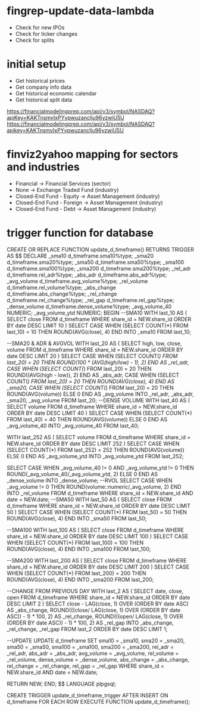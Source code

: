 # fingrep-update-data-lambda
* Check for new IPOs
* Check for ticker changes 
* Check for splits

# initial setup
* Get historical prices
* Get company info data
* Get historical economic calendar
* Get historical split data

https://financialmodelingprep.com/api/v3/symbol/NASDAQ?apiKey=KAKTnsmvIxPYvpwuzancIju96yzwiU5U
https://financialmodelingprep.com/api/v3/symbol/NASDAQ?apikey=KAKTnsmvIxPYvpwuzancIju96yzwiU5U


# finviz2yahoo mapping for sectors and industries
* Financial -> Financial Services (sector)
* None -> Exchange Traded Fund (industry)
* Closed-End Fund - Equity -> Asset Management (industry)
* Closed-End Fund - Foreign -> Asset Management (industry)
* Closed-End Fund - Debt -> Asset Management (industry)

# trigger function for database
CREATE OR REPLACE FUNCTION update_d_timeframe() 
RETURNS TRIGGER AS $$
DECLARE 
    _sma10 d_timeframe.sma10%type;
    _sma20 d_timeframe.sma20%type;
    _sma50 d_timeframe.sma50%type;
    _sma100 d_timeframe.sma100%type;
    _sma200 d_timeframe.sma200%type;
	_rel_adr d_timeframe.rel_adr%type;
    _abs_adr d_timeframe.abs_adr%type;
	_avg_volume d_timeframe.avg_volume%type;
	_rel_volume d_timeframe.rel_volume%type;
	_abs_change d_timeframe.abs_change%type;
	_rel_change d_timeframe.rel_change%type;
	_rel_gap d_timeframe.rel_gap%type;
	_dense_volume d_timeframe.dense_volume%type;
	_avg_volume_40 NUMERIC;
	_avg_volume_ytd NUMERIC;
BEGIN
--SMA10
WITH last_10 AS (
	SELECT close
	FROM d_timeframe
	WHERE share_id = NEW.share_id
	ORDER BY date DESC
	LIMIT 10
)
SELECT CASE WHEN (SELECT COUNT(*) FROM last_10) = 10 THEN ROUND(AVG(close), 4) END INTO _sma10 FROM last_10;

--SMA20 & ADR & AVGVOL 
WITH last_20 AS (
	SELECT high, low, close, volume
	FROM d_timeframe
	WHERE share_id = NEW.share_id
	ORDER BY date DESC
	LIMIT 20
)
SELECT 
	CASE WHEN (SELECT COUNT(*) FROM last_20) = 20 THEN ROUND(100 * (AVG(high/low) - 1), 2) END AS _rel_adr,
	CASE WHEN (SELECT COUNT(*) FROM last_20) = 20 THEN ROUND((AVG(high - low)), 2) END AS _abs_adr,
	CASE WHEN (SELECT COUNT(*) FROM last_20) = 20 THEN ROUND(AVG(close), 4) END AS _sma20,
	CASE WHEN (SELECT COUNT(*) FROM last_20) = 20 THEN ROUND(AVG(volume)) ELSE 0 END AS _avg_volume
INTO 
	_rel_adr, _abs_adr, _sma20, _avg_volume
FROM last_20;
--DENSE VOLUME
WITH last_40 AS (
	SELECT volume
	FROM d_timeframe
	WHERE share_id = NEW.share_id
	ORDER BY date DESC
	LIMIT 40
)
SELECT 
	CASE WHEN (SELECT COUNT(*) FROM last_40) = 40 THEN ROUND(AVG(volume)) ELSE 0 END AS _avg_volume_40
INTO _avg_volume_40
FROM last_40;

WITH last_252 AS (
	SELECT volume FROM d_timeframe
	WHERE share_id = NEW.share_id
	ORDER BY date DESC
	LIMIT 252
)
SELECT 
	CASE WHEN (SELECT COUNT(*) FROM last_252) = 252 THEN ROUND(AVG(volume)) ELSE 0 END AS _avg_volume_ytd
INTO _avg_volume_ytd
FROM last_252;

SELECT 
	CASE WHEN _avg_volume_40 != 0 AND _avg_volume_ytd != 0 THEN ROUND(_avg_volume_40/_avg_volume_ytd, 2) ELSE 0 END AS _dense_volume
INTO _dense_volume;
--RVOL
SELECT CASE WHEN _avg_volume != 0 THEN ROUND(volume::numeric/_avg_volume, 2) END INTO _rel_volume 
FROM d_timeframe WHERE share_id = NEW.share_id AND date = NEW.date;
--SMA50
WITH last_50 AS (
	SELECT close
	FROM d_timeframe
	WHERE share_id = NEW.share_id
	ORDER BY date DESC
	LIMIT 50
)
SELECT CASE WHEN (SELECT COUNT(*) FROM last_50) = 50 THEN ROUND(AVG(close), 4) END INTO _sma50 FROM last_50;

--SMA100
WITH last_100 AS (
	SELECT close
	FROM d_timeframe
	WHERE share_id = NEW.share_id
	ORDER BY date DESC
	LIMIT 100
)
SELECT CASE WHEN (SELECT COUNT(*) FROM last_100) = 100 THEN ROUND(AVG(close), 4) END INTO _sma100 FROM last_100;

--SMA200
WITH last_200 AS (
	SELECT close
	FROM d_timeframe
	WHERE share_id = NEW.share_id
	ORDER BY date DESC
	LIMIT 200
)
SELECT CASE WHEN (SELECT COUNT(*) FROM last_200) = 200 THEN ROUND(AVG(close), 4) END INTO _sma200 FROM last_200;

--CHANGE FROM PREVIOUS DAY
WITH last_2 AS (
	SELECT date, close, open 
	FROM d_timeframe
	WHERE share_id = NEW.share_id
	ORDER BY date DESC LIMIT 2
)
SELECT close - LAG(close, 1) OVER (ORDER BY date ASC) AS _abs_change, 
ROUND(((close/ LAG(close, 1) OVER (ORDER BY date ASC)) - 1) * 100, 2) AS _rel_change,
ROUND(((open/ LAG(close, 1) OVER (ORDER BY date ASC)) - 1) * 100, 2) AS _rel_gap 
INTO _abs_change, _rel_change, _rel_gap FROM last_2 ORDER BY date DESC LIMIT 1;
 
--UPDATE
UPDATE d_timeframe SET sma10 = _sma10, sma20 = _sma20, sma50 = _sma50, sma100 = _sma100, sma200 = _sma200, 
rel_adr = _rel_adr, abs_adr = _abs_adr, 
avg_volume = _avg_volume, rel_volume = _rel_volume, dense_volume = _dense_volume, 
abs_change = _abs_change, rel_change = _rel_change, rel_gap = _rel_gap 
WHERE share_id = NEW.share_id AND date = NEW.date; 

RETURN NEW;
END;
$$ LANGUAGE plpgsql;

CREATE TRIGGER update_d_timeframe_trigger
AFTER INSERT ON d_timeframe
FOR EACH ROW
EXECUTE FUNCTION update_d_timeframe();
